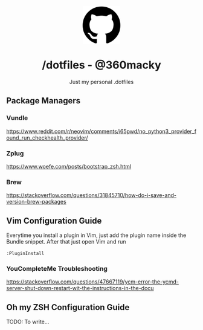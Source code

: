 <p align="center">
  <img
    src=".github/github.png"
    align="center"
    width="100"
    alt=".dotfiles"
    title=".dotfiles"
  />
  <h1 align="center">/dotfiles - @360macky</h1>
</p>

<p align="center">
  Just my personal .dotfiles
</p>

## Package Managers
### Vundle
https://www.reddit.com/r/neovim/comments/i65pwd/no_python3_provider_found_run_checkhealth_provider/

### Zplug
https://www.woefe.com/posts/bootstrap_zsh.html

### Brew
https://stackoverflow.com/questions/31845710/how-do-i-save-and-version-brew-packages

## Vim Configuration Guide
Everytime you install a plugin in Vim, just add the plugin name inside the Bundle snippet.
After that just open Vim and run
```console
:PluginInstall
```

### YouCompleteMe Troubleshooting
https://stackoverflow.com/questions/47667119/ycm-error-the-ycmd-server-shut-down-restart-wit-the-instructions-in-the-docu

## Oh my ZSH Configuration Guide
TODO: To write...
